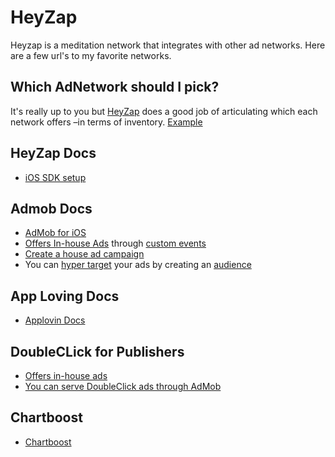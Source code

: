 HeyZap
=

Heyzap is a meditation network that integrates with other ad networks.  Here are a few url's to my favorite networks.

Which AdNetwork should I pick?
-
It's really up to you but [HeyZap](https://developers.heyzap.com/integration_wizard#/steps/pickNetworks) does a good job of articulating which each network offers –in terms of inventory.
[Example](https://developers.google.com/admob/ios/quick-start)


HeyZap Docs
-
- [iOS SDK setup](https://developers.heyzap.com/docs/ios_sdk_setup_and_requirements#admob,applovin)


Admob Docs
- 
- [AdMob for iOS](https://developers.google.com/admob/ios/quick-start)
- [Offers In-house Ads](http://stackoverflow.com/questions/11180588/using-admob-solely-for-house-ads) through [custom events](https://developers.google.com/admob/ios/custom-events)
- [Create a house ad campaign](https://support.google.com/admob/answer/3210442?hl=en)
- You can [hyper target](https://support.google.com/admob/answer/6100584) your ads by creating an [audience](https://support.google.com/admob/answer/6079595)

App Loving Docs
-
- [Applovin Docs](https://applovin.com/integration)


DoubleCLick for Publishers
-
- [Offers in-house ads](http://www.google.com/doubleclick/publishers/small-business/)
- [You can serve DoubleClick ads through AdMob](https://developers.google.com/mobile-ads-sdk/docs/dfp/ios/quick-start)

Chartboost
-
- [Chartboost](https://answers.chartboost.com/hc/en-us/articles/201220095-iOS-Integration)